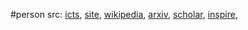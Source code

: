 #person 
src: [icts](https://www.icts.res.in/people/suvrat-raju), [site](https://www.suvratraju.net/biocv), [wikipedia](https://en.wikipedia.org/wiki/Suvrat_Raju), [arxiv](https://arxiv.org/a/raju_s_1.html), [scholar](https://scholar.google.com/citations?user=9hhneOQAAAAJ&hl=en), [inspire](https://inspirehep.net/authors/1053745), 